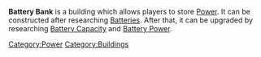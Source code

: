 **Battery Bank** is a building which allows players to store
[Power](Power.md "wikilink"). It can be constructed after researching
[Batteries](Batteries_(Tech).md "wikilink"). After that, it can be upgraded
by researching [Battery Capacity](Battery_Capacity_(Tech).md "wikilink")
and [Battery Power](Battery_Power_(Tech).md "wikilink").

[Category:Power](Category:Power "wikilink")
[Category:Buildings](Category:Buildings "wikilink")